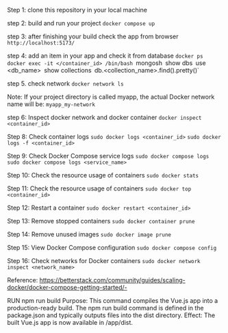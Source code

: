 Step 1: clone this repository in your local machine

step 2: build and run your project
`docker compose up`

step 3: after finishing your build check the app from browser
`http://localhost:5173/`

step 4: add an item in your app and check it from database
`docker ps`
`docker exec -it </container_id> /bin/bash
`mongosh`
`show dbs`
`use <db_name>`
`show collections`
`db.<collection_name>.find().pretty()`

step 5. check network
`docker network ls`

Note: If your project directory is called myapp, the actual Docker network name will be:
`myapp_my-network`

step 6: Inspect docker network and docker container
`docker inspect <container_id>`

Step 8: Check container logs
`sudo docker logs <container_id>`
`sudo docker logs -f <container_id>`

Step 9: Check Docker Compose service logs
`sudo docker compose logs`
`sudo docker compose logs <service_name>`

Step 10: Check the resource usage of containers
`sudo docker stats`

Step 11: Check the resource usage of containers
`sudo docker top <container_id>`

Step 12: Restart a container
`sudo docker restart <container_id>`

Step 13: Remove stopped containers
`sudo docker container prune`

Step 14: Remove unused images
`sudo docker image prune`

Step 15: View Docker Compose configuration
`sudo docker compose config`

Step 16: Check networks for Docker containers
`sudo docker network inspect <network_name>`

Reference:
https://betterstack.com/community/guides/scaling-docker/docker-compose-getting-started/-



RUN npm run build
Purpose: This command compiles the Vue.js app into a production-ready build. The npm run build command is defined in the package.json and typically outputs files into the dist directory.
Effect: The built Vue.js app is now available in /app/dist.